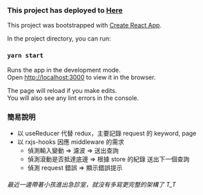 ### This project has deployed to [Here](https://try-github-api.herokuapp.com/)


This project was bootstrapped with [Create React App](https://github.com/facebook/create-react-app).

In the project directory, you can run:

### `yarn start`

Runs the app in the development mode.\
Open [http://localhost:3000](http://localhost:3000) to view it in the browser.

The page will reload if you make edits.\
You will also see any lint errors in the console.

### 簡易說明
* 以 useReducer 代替 redux，主要記錄 request 的 keyword, page
* 以 rxjs-hooks 因應 middleware 的需求
  * 偵測輸入變動 => 濾波 => 送出查詢
  * 偵測滾動是否抵達底邊 => 根據 store 的紀錄 送出下一個查詢
  * 偵測 request 錯誤 => 顯示錯誤提示

###### 最近一邊帶著小孩進出急診室，就沒有多寫更完整的架構了 T_T
